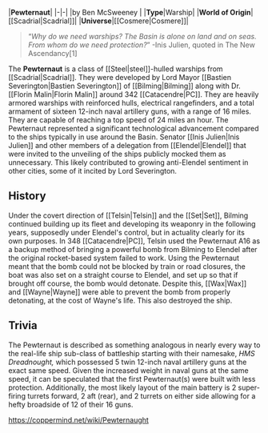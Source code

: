 |**Pewternaut**|
|-|-|
|by  Ben McSweeney |
|**Type**|Warship|
|**World of Origin**|[[Scadrial\|Scadrial]]|
|**Universe**|[[Cosmere\|Cosmere]]|

>“*Why do we need warships? The Basin is alone on land and on seas. From whom do we need protection?*”
\-Inis Julien, quoted in The New Ascendancy[1]


The **Pewternaut** is a class of [[Steel\|steel]]-hulled warships from [[Scadrial\|Scadrial]]. They were developed by Lord Mayor [[Bastien Severington\|Bastien Severington]] of [[Bilming\|Bilming]] along with Dr. [[Florin Malin\|Florin Malin]] around 342 [[Catacendre\|PC]].
They are heavily armored warships with reinforced hulls, electrical rangefinders, and a total armament of sixteen 12-inch naval artillery guns, with a range of 16 miles. They are capable of reaching a top speed of 24 miles an hour. The Pewternaut represented a significant technological advancement compared to the  ships typically in use around the Basin.
Senator [[Inis Julien\|Inis Julien]] and other members of a delegation from [[Elendel\|Elendel]] that were invited to the unveiling of the ships publicly mocked them as unnecessary. This likely contributed to growing anti-Elendel sentiment in other cities, some of it incited by Lord Severington.

## History
Under the covert direction of [[Telsin\|Telsin]] and the [[Set\|Set]], Bilming continued building up its fleet and developing its weaponry in the following years, supposedly under Elendel's control, but in actuality clearly for its own purposes.
In 348 [[Catacendre\|PC]], Telsin used the Pewternaut A16 as a backup method of bringing a powerful bomb from Bilming to Elendel after the original rocket-based system failed to work. Using the Pewternaut meant that the bomb could not be blocked by train or road closures, the boat was also set on a straight course to Elendel, and set up so that if brought off course, the bomb would detonate. Despite this, [[Wax\|Wax]] and [[Wayne\|Wayne]] were able to prevent the bomb from properly detonating, at the cost of Wayne's life. This also destroyed the ship.

## Trivia
The Pewternaut is described as something analogous in nearly every way to the real-life ship sub-class of battleship starting with their namesake, *HMS Dreadnought,* which possessed 5 twin 12-inch naval artillery guns at the exact same speed. Given the increased weight in naval guns at the same speed, it can be speculated that the first Pewternaut(s) were built with less protection. Additionally, the most likely layout of the main battery is 2 super-firing turrets forward, 2 aft (rear), and 2 turrets on either side allowing for a hefty broadside of 12 of their 16 guns.


https://coppermind.net/wiki/Pewternaught